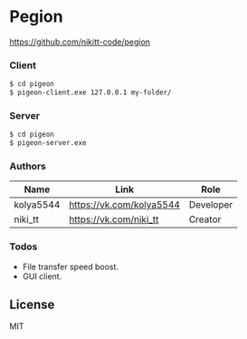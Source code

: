 # Pegion
https://github.com/nikitt-code/pegion

### Client
```bash
$ cd pigeon
$ pigeon-client.exe 127.0.0.1 my-folder/
```

### Server
```bash
$ cd pigeon
$ pigeon-server.exe
```

### Authors

| Name | Link | Role |
| ------ | ------ | ------ |
| kolya5544 | https://vk.com/kolya5544| Developer |
| niki_tt | https://vk.com/niki_tt | Creator |

### Todos

 - File transfer speed boost.
 - GUI client.

License
----

MIT
